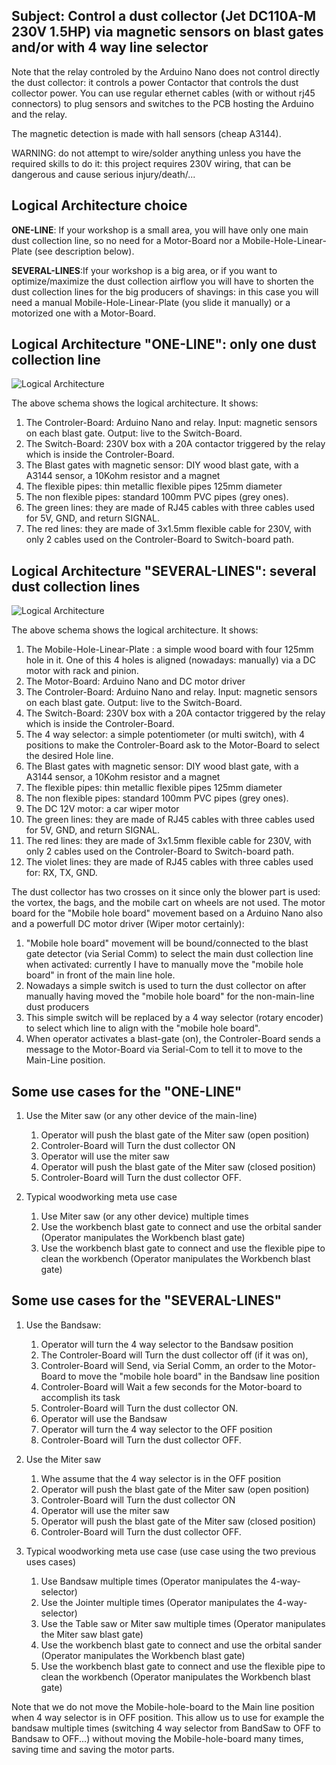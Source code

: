 ## Subject: Control a dust collector (Jet DC110A-M 230V 1.5HP) via magnetic sensors on blast gates and/or with 4 way line selector
Note that the relay controled by the Arduino Nano does not control directly the dust collector: it controls a power Contactor that controls the dust collector power.
You can use regular ethernet cables (with or without rj45 connectors) to plug sensors and switches to the PCB hosting the Arduino and the relay.

The magnetic detection is made with hall sensors (cheap A3144).

WARNING: do not attempt to wire/solder anything unless you have the required skills to do it: this project
requires 230V wiring, that can be dangerous and cause serious injury/death/...

## Logical Architecture choice

**ONE-LINE**: If your workshop is a small area, you will have only one main dust collection line, 
so no need for a Motor-Board nor a Mobile-Hole-Linear-Plate (see description below).

**SEVERAL-LINES**:If your workshop is a big area, or if you want to optimize/maximize 
the dust collection airflow you will have to shorten the dust collection lines 
for the big producers of shavings: in this case you will need a manual Mobile-Hole-Linear-Plate (you slide it manually) or
a motorized one with a Motor-Board.

## Logical Architecture "ONE-LINE": only one dust collection line
![Logical Architecture](https://github.com/vincent-bruel/arduino-and-co/blob/master/Projects/DustCollectorCommander-ArduinoNano-HallSensorsA3144/DustCollectorCommander-architecture-one-line.jpg)


The above schema shows the logical architecture.
It shows:

1. The Controler-Board: Arduino Nano and relay. Input: magnetic sensors on each blast gate. Output: live to the Switch-Board.
2. The Switch-Board: 230V box with a 20A contactor triggered by the relay which is inside the Controler-Board.
3. The Blast gates with magnetic sensor: DIY wood blast gate, with a A3144 sensor, a 10Kohm resistor and a magnet
4. The flexible pipes: thin metallic flexible pipes 125mm diameter
5. The non flexible pipes: standard 100mm PVC pipes (grey ones).
6. The green lines: they are made of RJ45 cables with three cables used for 5V, GND, and return SIGNAL.
7. The red lines: they are made of 3x1.5mm flexible cable for 230V, with only 2 cables used on the Controler-Board to Switch-board path.

## Logical Architecture "SEVERAL-LINES": several dust collection lines
![Logical Architecture](https://github.com/vincent-bruel/arduino-and-co/blob/master/Projects/DustCollectorCommander-ArduinoNano-HallSensorsA3144/DustCollectorCommander-architecture-four-lines.jpg)

The above schema shows the logical architecture.
It shows:
1. The Mobile-Hole-Linear-Plate : a simple wood board with four 125mm hole in it. One of this 4 holes is aligned (nowadays: manually) via a DC motor with rack and pinion.
2. The Motor-Board: Arduino Nano and DC motor driver
3. The Controler-Board: Arduino Nano and relay. Input: magnetic sensors on each blast gate. Output: live to the Switch-Board.
4. The Switch-Board: 230V box with a 20A contactor triggered by the relay which is inside the Controler-Board.
5. The 4 way selector: a simple potentiometer (or multi switch), with 4 positions to make the Controler-Board ask to the Motor-Board to select the desired Hole line.
6. The Blast gates with magnetic sensor: DIY wood blast gate, with a A3144 sensor, a 10Kohm resistor and a magnet
7. The flexible pipes: thin metallic flexible pipes 125mm diameter
8. The non flexible pipes: standard 100mm PVC pipes (grey ones).
9. The DC 12V motor: a car wiper motor
10. The green lines: they are made of RJ45 cables with three cables used for 5V, GND, and return SIGNAL.
11. The red lines: they are made of 3x1.5mm flexible cable for 230V, with only 2 cables used on the Controler-Board to Switch-board path.
12. The violet lines: they are made of RJ45 cables with three cables used for: RX, TX, GND.

The dust collector has two crosses on it since only the blower part is used: the vortex, the bags, and the mobile cart on wheels are not used.
The motor board for the "Mobile hole board" movement based on a Arduino Nano also and a powerfull DC motor driver (Wiper motor certainly):
1. "Mobile hole board" movement will be bound/connected to the blast gate detector (via Serial Comm) 
to select the main dust collection line when activated: currently I have to manually move the "mobile hole board" in front of the main line hole.
2. Nowadays a simple switch is used to turn the dust collector on after manually having moved the "mobile hole board" for the non-main-line dust producers
3. This simple switch will be replaced by a 4 way selector (rotary encoder) to select which line to align with the "mobile hole board".
4. When operator activates a blast-gate (on), the Controler-Board sends a message to the Motor-Board via Serial-Com to tell it to move to
the Main-Line position.


## Some use cases for the "ONE-LINE"

1. Use the Miter saw (or any other device of the main-line)
	1. Operator will push the blast gate of the Miter saw (open position)
	2. Controler-Board will Turn the dust collector ON
	3. Operator will use the miter saw
	4. Operator will push the blast gate of the Miter saw (closed position)
	5. Controler-Board will Turn the dust collector OFF.

3. Typical woodworking meta use case 
	1. Use Miter saw (or any other device) multiple times 
	2. Use the workbench blast gate to connect and use the orbital sander  (Operator manipulates the Workbench blast gate)
	3. Use the workbench blast gate to connect and use the flexible pipe to clean the workbench (Operator manipulates the Workbench blast gate)
	
## Some use cases for the "SEVERAL-LINES"
1. Use the Bandsaw: 
	1. Operator will turn the 4 way selector to the Bandsaw position
	2. The Controler-Board will Turn the dust collector off (if it was on), 
	3. Controler-Board will Send, via Serial Comm, an order to the Motor-Board to move the "mobile hole board" in the Bandsaw line position
	4. Controler-Board will Wait a few seconds for the Motor-board to accomplish its task
	5. Controler-Board will Turn the dust collector ON.
	6. Operator will use the Bandsaw
	7. Operator will turn the 4 way selector to the OFF position
	8. Controler-Board will Turn the dust collector OFF.

2. Use the Miter saw
	1. Whe assume that the 4 way selector is in the OFF position
	2. Operator will push the blast gate of the Miter saw (open position)
	3. Controler-Board will Turn the dust collector ON
	4. Operator will use the miter saw
	5. Operator will push the blast gate of the Miter saw (closed position)
	6. Controler-Board will Turn the dust collector OFF.

3. Typical woodworking meta use case (use case using the two previous uses cases)
	1. Use Bandsaw multiple times (Operator manipulates the 4-way-selector)
	2. Use the Jointer multiple times  (Operator manipulates the 4-way-selector)
	3. Use the Table saw or Miter saw multiple times  (Operator manipulates the Miter saw blast gate)
	4. Use the workbench blast gate to connect and use the orbital sander  (Operator manipulates the Workbench blast gate)
	5. Use the workbench blast gate to connect and use the flexible pipe to clean the workbench (Operator manipulates the Workbench blast gate)
	
Note that we do not move the Mobile-hole-board to the Main line position when 4 way selector is in OFF position.
This allow us to use for example the bandsaw multiple times (switching 4 way selector from BandSaw to OFF to Bandsaw to OFF...) without
moving the Mobile-hole-board many times, saving time and saving the motor parts.